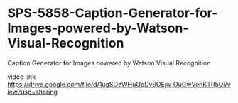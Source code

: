 # SPS-5858-Caption-Generator-for-Images-powered-by-Watson-Visual-Recognition
Caption Generator for Images powered by  Watson Visual Recognition

video link
https://drive.google.com/file/d/1ugSOzWHuQqDv9OEjiv_OuGwVenKTR5Qi/view?usp=sharing
